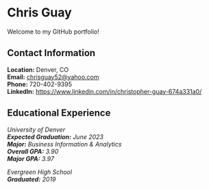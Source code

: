 # Chris Guay
 
Welcome to my GitHub portfolio!

## Contact Information
<strong>Location:</strong> Denver, CO<br>
<strong>Email:</strong> chrisguay52@yahoo.com<br>
<strong>Phone:</strong> 720-402-9395<br> 
<strong>LinkedIn:</strong> https://www.linkedin.com/in/christopher-guay-674a331a0/<br>

## Educational Experience
<p><em>University of Denver<em><br>
<strong>Expected Graduation:</strong> June 2023 <br>
<strong>Major:</strong> Business Information & Analytics<br> 
<strong>Overall GPA:</strong> 3.90 <br>
<strong>Major GPA:</strong> 3.97 <br>

<p><em>Evergreen High School<em><br>
<strong>Graduated:</strong> 2019 <br>
